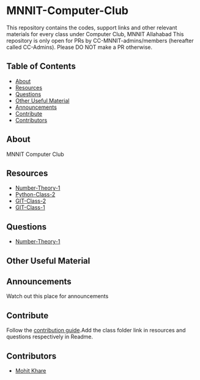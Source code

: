 # MNNIT-Computer-Club 

This repository contains the codes, support links and other relevant materials for every class under Computer Club, MNNIT Allahabad
This repository is only open for PRs by CC-MNNIT-admins/members (hereafter called CC-Admins). Please DO NOT make a PR otherwise.


## Table of Contents

- [About](#about)
- [Resources](#resources)
- [Questions](#questions)
- [Other Useful Material](#otherusefulmaterial)
- [Announcements](#announcements)
- [Contribute](#contribute)
- [Contributors](#contributors)

## About

MNNIT Computer Club

## Resources

* <a href="https://github.com/CC-MNNIT/2018-19-Classes/tree/master/2018_08_11_Number-Theory-1/Resources">Number-Theory-1</a>
* <a href="https://github.com/CC-MNNIT/2018-19-Classes/tree/master/2018_03_27_Python-Class-2">Python-Class-2</a>
* <a href="https://github.com/CC-MNNIT/2018-19-Classes/tree/master/2018_03_12_Git-Class-2">GIT-Class-2</a>
* <a href="https://github.com/CC-MNNIT/2018-19-Classes/tree/master/2018_03_07_Git-Class-1">GIT-Class-1</a>

## Questions

* <a href="https://github.com/CC-MNNIT/2018-19-Classes/tree/master/2018_08_11_Number-Theory-1/Questions">Number-Theory-1</a>

## Other Useful Material

## Announcements

Watch out this place for announcements

## Contribute

Follow the [contribution guide](https://github.com/CC-MNNIT/2018-19-Classes/blob/master/.github/CONTRIBUTING.md).Add the class folder link in resources and questions respectively in Readme.

## Contributors

* [Mohit Khare](https://github.com/mkfeuhrer)
